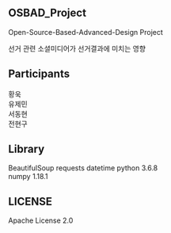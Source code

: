 ## OSBAD_Project
Open-Source-Based-Advanced-Design Project

선거 관련 소셜미디어가 선거결과에 미치는 영향

## Participants
황욱   
유제민   
서동현   
전현구   

## Library
BeautifulSoup
requests
datetime
python 3.6.8   
numpy 1.18.1   

## LICENSE
Apache License 2.0   


## 

